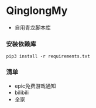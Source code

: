 # QinglongMy

* 自用青龙脚本库

### 安装依赖库

   ```shell
   pip3 install -r requirements.txt
   ```

### 清单
* epic免费游戏通知
* bilibili
* 全家

